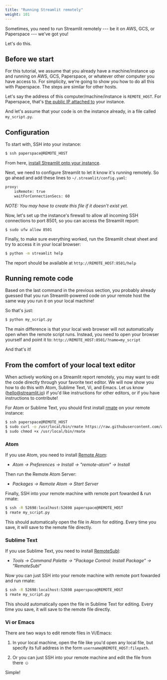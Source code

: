 ```yaml
---
title: "Running Streamlit remotely"
weight: 101
---
```


Sometimes, you need to run Streamlit remotely --- be it on AWS, GCS, or
Paperspace --- we've got you! 

Let's do this.

## Before we start

For this tutorial, we assume that you already have a machine/instance up and
running on AWS, GCS, Paperspace, or whatever other computer you have access to.
For simplicity, we're going to show you how to do all this with Paperspace. The
steps are similar for other hosts.

Let's say the address of this computer/machine/instance is `REMOTE_HOST`. For
Paperspace, that's [the public IP attached
to](https://paperspace.zendesk.com/hc/en-us/articles/236362888-Public-IPs#%E2%80%9Cassign%E2%80%9D)
your instance.

And let's assume that your code is on the instance already, in a file called
`my_script.py`.

## Configuration

To start with, SSH into your instance: 

```bash
$ ssh paperspace@REMOTE_HOST
```

From here, [install Streamlit onto your instance](/docs/installation/).

Next, we need to configure Streamlit to let it know it's running remotely.
So go ahead and add these lines to `~/.streamlit/config.yaml`:

```bash
proxy:
    isRemote: true
    waitForConnectionSecs: 60
```

_NOTE: You may have to create this file if it doesn't exist yet._

Now, let's set up the instance's firewall to allow all incoming SSH connections
to port 8501, so you can access the Streamlit report: 

```
$ sudo ufw allow 8501
```

Finally, to make sure everything worked, run the Streamlit cheat sheet and try
to access it in your local browser:

```bash
$ python -m streamlit help
```

The report should be available at `http://REMOTE_HOST:8501/help`


## Running remote code

Based on the last command in the previous section, you probably already guessed
that you run Streamlit-powered code on your remote host the same way you run it
on your local machine!

So that's just:

```bash
$ python my_script.py
```

The main difference is that your local web browser will not automatically open
when the remote script runs. Instead, you need to open your browser yourself
and point it to: `http://REMOTE_HOST:8501/?name=my_script`

And that's it!


## From the comfort of your local text editor

When actively working on a Streamlit report remotely, you may want to
edit the code directly through your favorite text editor. We will now show you
how to do this with Atom, Sublime Text, Vi, and Emacs. Let us know
(<hello@streamlit.io>) if you'd like instructions for other editors, or if
you have instructions to contribute!

For Atom or Sublime Text, you should first install
[rmate](https://github.com/textmate/rmate) on your remote instance:

```bash
$ ssh paperspace@REMOTE_HOST
$ sudo curl -o /usr/local/bin/rmate https://raw.githubusercontent.com/aurora/rmate/master/rmate
$ sudo chmod +x /usr/local/bin/rmate
```

### Atom 

If you use Atom, you need to install [Remote
Atom](https://atom.io/packages/remote-atom):

* _Atom → Preferences → Install → "remote-atom" → Install_

Then run the Remote Atom Server:

* _Packages → Remote Atom → Start Server_

Finally, SSH into your remote machine with remote port fowarded & run rmate:

```bash
$ ssh -R 52698:localhost:52698 paperspace@REMOTE_HOST
$ rmate my_script.py
```

This should automatically open the file in Atom for editing. Every time you
save, it will save to the remote file directly.


### Sublime Text

If you use Sublime Text, you need to install
[RemoteSubl](https://github.com/randy3k/RemoteSubl):

* _Tools → Command Palette → "Package Control: Install Package" → "RemoteSubl"_

Now you can just SSH into your remote machine with remote port fowarded and run
rmate:

```bash
$ ssh -R 52698:localhost:52698 paperspace@REMOTE_HOST
$ rmate my_script.py
```

This should automatically open the file in Sublime Text for editing. Every time
you save, it will save to the remote file directly.


### Vi or Emacs

There are two ways to edit remote files in Vi/Emacs:

1. In your local machine, open the file like you'd open any local file, but
   specify its full address in the form `username@REMOTE_HOST:filepath`.

2. Or you can just SSH into your remote machine and edit the file from there ☺

Simple!
